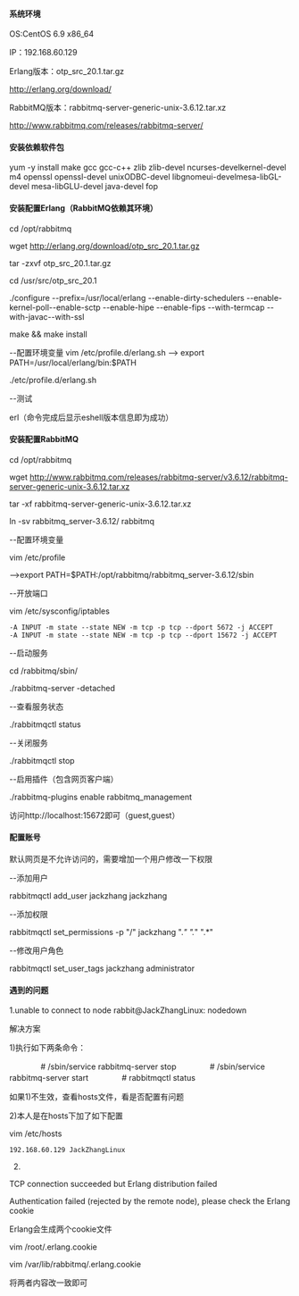 #### 系统环境

OS:CentOS 6.9 x86_64

IP：192.168.60.129

Erlang版本：otp_src_20.1.tar.gz

http://erlang.org/download/

RabbitMQ版本：rabbitmq-server-generic-unix-3.6.12.tar.xz

http://www.rabbitmq.com/releases/rabbitmq-server/

#### 安装依赖软件包 

yum -y install make gcc gcc-c++ zlib zlib-devel ncurses-develkernel-devel m4 openssl openssl-devel unixODBC-devel libgnomeui-develmesa-libGL-devel mesa-libGLU-devel java-devel fop


#### 安装配置Erlang（RabbitMQ依赖其环境）

cd /opt/rabbitmq

wget http://erlang.org/download/otp_src_20.1.tar.gz

tar -zxvf otp_src_20.1.tar.gz

cd /usr/src/otp_src_20.1

./configure --prefix=/usr/local/erlang --enable-dirty-schedulers --enable-kernel-poll--enable-sctp --enable-hipe --enable-fips --with-termcap --with-javac--with-ssl

make && make install

--配置环境变量
vim /etc/profile.d/erlang.sh -->  export PATH=/usr/local/erlang/bin:$PATH

./etc/profile.d/erlang.sh

--测试

erl（命令完成后显示eshell版本信息即为成功）

#### 安装配置RabbitMQ

cd /opt/rabbitmq

wget http://www.rabbitmq.com/releases/rabbitmq-server/v3.6.12/rabbitmq-server-generic-unix-3.6.12.tar.xz

tar -xf rabbitmq-server-generic-unix-3.6.12.tar.xz

ln -sv rabbitmq_server-3.6.12/ rabbitmq

--配置环境变量

vim /etc/profile

-->export PATH=$PATH:/opt/rabbitmq/rabbitmq_server-3.6.12/sbin

--开放端口

vim /etc/sysconfig/iptables

````
-A INPUT -m state --state NEW -m tcp -p tcp --dport 5672 -j ACCEPT
-A INPUT -m state --state NEW -m tcp -p tcp --dport 15672 -j ACCEPT

````

--启动服务

cd /rabbitmq/sbin/

./rabbitmq-server -detached

--查看服务状态

./rabbitmqctl status

--关闭服务

 ./rabbitmqctl stop
 
 --启用插件（包含网页客户端）
 
./rabbitmq-plugins enable rabbitmq_management

访问http://localhost:15672即可（guest,guest）

#### 配置账号

默认网页是不允许访问的，需要增加一个用户修改一下权限

--添加用户

rabbitmqctl add_user jackzhang jackzhang

--添加权限

rabbitmqctl set_permissions -p "/" jackzhang ".*" ".*" ".*"

--修改用户角色

rabbitmqctl set_user_tags jackzhang administrator


#### 遇到的问题


1.unable to connect to node rabbit@JackZhangLinux: nodedown

解决方案

1)执行如下两条命令：

　　　　# /sbin/service rabbitmq-server stop
　　　　# /sbin/service rabbitmq-server start
　　　　# rabbitmqctl status

如果1)不生效，查看hosts文件，看是否配置有问题

2)本人是在hosts下加了如下配置

vim /etc/hosts
````
192.168.60.129 JackZhangLinux
````

2.
 TCP connection succeeded but Erlang distribution failed

 Authentication failed (rejected by the remote node), please check the Erlang cookie
 
 
 Erlang会生成两个cookie文件
 
 vim /root/.erlang.cookie
 
 vim /var/lib/rabbitmq/.erlang.cookie
 
 将两者内容改一致即可




